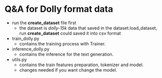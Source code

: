 # Q&A for Dolly format data
- run the **create_dataset** file first
  - the dataset is *dolly-15k* data that saved in the dataset.load_dataset, run **create_dataset** could saved it into csv format
- train_dolly.py
  - contains the training process with Trainer.
- inference_dolly.py
  - contains the inference for the text generation.
- utils.py
  - contains the train features preparation, tokenizer and model. 
  - changes needed if you want change the model.
